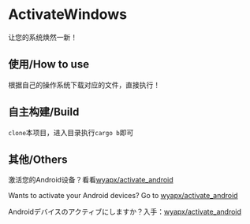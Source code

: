 # ActivateWindows
让您的系统焕然一新！

## 使用/How to use
根据自己的操作系统下载对应的文件，直接执行！

## 自主构建/Build
`clone`本项目，进入目录执行`cargo b`即可

## 其他/Others
激活您的Android设备？看看[wyapx/activate_android](https://github.com/wyapx/activate_android)

Wants to activate your Android devices? Go to [wyapx/activate_android](https://github.com/wyapx/activate_android)

Androidデバイスのアクティブにしますか？入手：[wyapx/activate_android](https://github.com/wyapx/activate_android)
